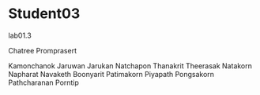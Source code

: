 # Student03
lab01.3

Chatree Promprasert

Kamonchanok
Jaruwan
Jarukan
Natchapon
Thanakrit
Theerasak
Natakorn
Napharat
Navaketh
Boonyarit
Patimakorn
Piyapath
Pongsakorn
Pathcharanan
Porntip


